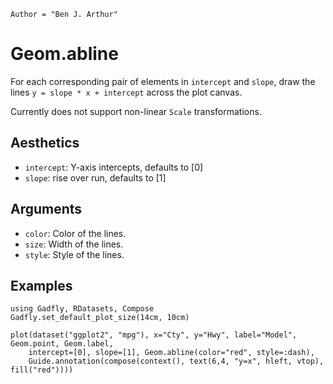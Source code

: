 ```@meta
Author = "Ben J. Arthur"
```

# Geom.abline

For each corresponding pair of elements in `intercept` and `slope`, draw the
lines `y = slope * x + intercept` across the plot canvas.

Currently does not support non-linear `Scale` transformations.

## Aesthetics

  * `intercept`: Y-axis intercepts, defaults to [0]
  * `slope`: rise over run, defaults to [1]

## Arguments

  * `color`: Color of the lines.
  * `size`: Width of the lines.
  * `style`: Style of the lines.

## Examples

```@setup 1
using Gadfly, RDatasets, Compose
Gadfly.set_default_plot_size(14cm, 10cm)
```

```@example 1
plot(dataset("ggplot2", "mpg"), x="Cty", y="Hwy", label="Model", Geom.point, Geom.label,
    intercept=[0], slope=[1], Geom.abline(color="red", style=:dash),
    Guide.annotation(compose(context(), text(6,4, "y=x", hleft, vtop), fill("red"))))
```
